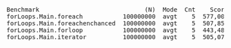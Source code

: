 <pre>
Benchmark                             (N)  Mode  Cnt    Score   Error  Units
forLoops.Main.foreach           100000000  avgt    5  577,009 ± 3,404  ms/op
forLoops.Main.foreachenchanced  100000000  avgt    5  507,855 ± 3,425  ms/op
forLoops.Main.forloop           100000000  avgt    5  443,486 ± 3,565  ms/op
forLoops.Main.iterator          100000000  avgt    5  505,075 ± 2,381  ms/op
</pre>
